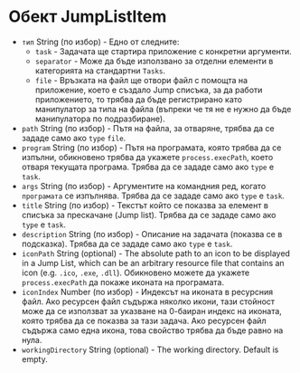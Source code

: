 # Обект JumpListItem

* `тип` String (по избор) - Едно от следните: 
  * `task` - Задачата ще стартира приложение с конкретни аргументи.
  * `separator` - Може да бъде използвано за отделни елементи в категорията на стандартни `Tasks`.
  * `file` - Връзката на файл ще отвори файл с помощта на приложение, което е създало Jump списъка, за да работи приложението, то трябва да бъде регистрирано като манипулатор за типа на файла (въпреки че тя не е нужно да бъде манипулатора по подразбиране).
* `path` String (по избор) - Пътя на файла, за отваряне, трябва да се зададе само ако `type` `file`.
* `program` String (по избор) - Пътя на програмата, която трябва да се изпълни, обикновено трябва да укажете `process.execPath`, което отваря текущата програма. Трябва да се зададе само ако `type` е `task`.
* `args` String (по избор) - Аргументите на командния ред, когато `програмата` се изпълнява. Трябва да се зададе само ако `type` е `task`.
* `title` String (по избор) - Текстът който се показва за елемент в списъка за прескачане (Jump list). Трябва да се зададе само ако `type` е `task`.
* `description` String (по избор) - Описание на задачата (показва се в подсказка). Трябва да се зададе само ако `type` е `task`.
* `iconPath` String (optional) - The absolute path to an icon to be displayed in a Jump List, which can be an arbitrary resource file that contains an icon (e.g. `.ico`, `.exe`, `.dll`). Обикновено можете да укажете `process.execPath` да покаже иконата на програмата.
* `iconIndex` Number (по избор) - Индексът на иконата в ресурсния файл. Ако ресурсен файл съдържа няколко икони, тази стойност може да се използват за указване на 0-баиран индекс на иконата, която трябва да се показва за тази задача. Ако ресурсен файл съдържа само една икона, това свойство трябва да бъде равно на нула.
* `workingDirectory` String (optional) - The working directory. Default is empty.
